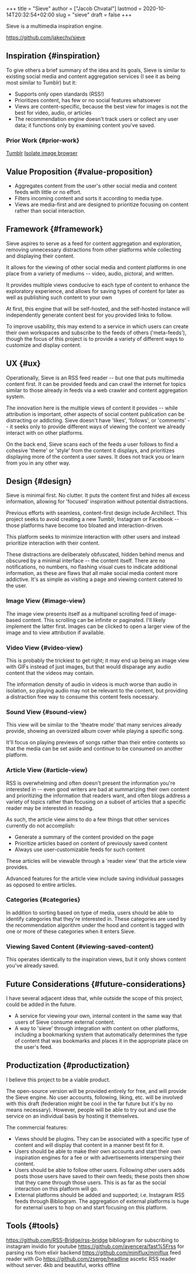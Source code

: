 +++
title = "Sieve"
author = ["Jacob Chvatal"]
lastmod = 2020-10-14T20:32:54+02:00
slug = "sieve"
draft = false
+++

Sieve is a multimedia inspiration engine.

<https://github.com/jakechv/sieve>


## Inspiration {#inspiration}

To give others a brief summary of the idea and its goals, Sieve is similar to existing social media and content aggregation services (I see it as being most similar to Tumblr) but it:

-   Supports only open standards (RSS!)
-   Prioritizes content, has few or no social features whatsoever
-   Views are content-specific, because the best view for images is not the best for video, audio, or articles
-   The recommendation engine doesn't track users or collect any user data; it functions only by examining content you've saved.


### Prior Work {#prior-work}

[Tumblr](https://tumblr.com)
[Isolate image browser](https://github.com/seenaburns/isolate)


## Value Proposition {#value-proposition}

-   Aggregates content from the user's other social media and content feeds with little or no effort.
-   Filters incoming content and sorts it according to media type.
-   Views are media-first and are designed to prioritize focusing on content rather than social interaction.


## Framework {#framework}

Sieve aspires to serve as a feed for content aggregation and exploration,
removing unnecessary distractions from other platforms while collecting
and displaying their content.

It allows for the viewing of other social media and content platforms in one place
from a variety of mediums -- video, audio, pictoral, and written.

It provides multiple views conducive to each type of content to enhance the
exploratory experience, and allows for saving types of content for later
as well as publishing such content to your own

At first, this engine that will be self-hosted,
and the self-hosted instance will independently generate content best for you
provided links to follow.

To improve usability, this may extend to a service in which users
can create their own workspaces and subscribe to the feeds of others ('meta-feeds'),
though the focus of this project is to provide a variety of different ways to
customize and display content.


## UX {#ux}

Operationally, Sieve is an RSS feed reader -- but one that puts multimedia content first.
It can be provided feeds and can crawl the internet for topics similar to those already
in feeds via a web crawler and content aggregation system.

The innovation here is the multiple views of content it provides -- while attribution is
important, other aspects of social content publication can be distracting or addicting.
Sieve doesn't have 'likes', 'follows', or 'comments' -- it seeks only to provide
different ways of viewing the content we already interact with on other platforms.

On the back end, Sieve scans each of the feeds a user follows to find a cohesive
'theme' or 'style' from the content it displays, and prioritizes displaying more
of the content a user saves. It does not track you or learn from you in any other way.


## Design {#design}

Sieve is minimal first. No clutter.
It puts the content first and hides all excess information,
allowing for 'focused' inspiration without potential distractions.

Previous efforts with seamless, content-first design include Archillect.
This project seeks to avoid creating a new Tumblr, Instagram or Facebook --
those platforms have become too bloated and interaction-driven.

This platform seeks to minimize interaction with other users
and instead prioritize interaction with their content.

These distractions are deliberately obfuscated,
hidden behind menus and obscured by a minimal interface -- the content itself.
There are no notifications, no numbers, no flashing visual cues
to indicate additional information, as these are flaws that all make social
media content more addictive. It's as simple as visiting a page and viewing
content catered to the user.


### Image View {#image-view}

The image view presents itself as a multipanel scrolling feed of image-based content.
This scrolling can be infinite or paginated. I'll likely implement the latter first.
Images can be clicked to open a larger view of the image and to view attribution if available.


### Video View {#video-view}

This is probably the trickiest to get right; it may end up being
an image view with GIFs instead of just images,
but that would disparage any audio content that the videos may contain.

The information density of audio in videos is much worse than audio in isolation,
so playing audio may not be relevant to the content, but providing a distraction
free way to consume this content feels necessary.


### Sound View {#sound-view}

This view will be similar to the 'theatre mode' that many services already provide,
showing an oversized album cover while playing a specific song.

It'll focus on playing previews of songs rather than their entire contents
so that the media can be set aside and continue to be consumed on another platform.


### Article View {#article-view}

RSS is overwhelming and often doesn't present the information you're interested in --
even good writers are bad at summarizing their own content and prioritizing the information
that readers want, and often blogs address a variety of topics rather than focusing on
a subset of articles that a specific reader may be interested in reading.

As such, the article view aims to do a few things that other services currently do not accomplish:

-   Generate a summary of the content provided on the page
-   Prioritize articles based on content of previously saved content
-   Always use user-customizable feeds for such content

These articles will be viewable through a 'reader view' that the article view provides.

Advanced features for the article view include saving individual passages as opposed to
entire articles.


### Categories {#categories}

In addition to sorting based on type of media, users should be able to identify categories that they're interested in. These categories are used by the recommendation algorithm under the hood and content is tagged with one or more of these categories when it enters Sieve.


### Viewing Saved Content {#viewing-saved-content}

This operates identically to the inspiration views, but it only shows content you've already saved.


## Future Considerations {#future-considerations}

I have several adjacent ideas that, while outside the scope of this project,
could be added in the future.

-   A service for viewing your own, internal content in the same way
    that users of Sieve consume external content.
-   A way to 'sieve' through integration with content on other platforms,
    including a bookmarking system that automatically determines the
    type of content that was bookmarks and places it in the appropriate
    place on the user's feed.


## Productization {#productization}

I believe this project to be a viable product.

The open-source version will be provided entirely for free,
and will provide the Sieve engine. No user accounts, following, liking, etc. will be involved with this draft (federation might be cool in the far future but it's by no means necessary). However, people will be able to try out and use the service on an individual basis by hosting it themselves.

The commercial features:

-   Views should be plugins. They can be associated with
    a specific type of content and will display that content in a manner best fit for it.
-   Users should be able to make their own accounts and start their own inspiration engines for a fee or with advertisements interspersing their content.
-   Users should be able to follow other users. Following other users adds posts those users have saved to their own feeds; these posts then show that they came through those users. This is as far as the social interaction on this platform will go.
-   External platforms should be added and supported; i.e. Instagram RSS feeds through Bibliogram. The aggregation of external platforms is huge for external users to hop on and start focusing on this platform.


## Tools {#tools}

<https://github.com/RSS-Bridge/rss-bridge>
bibliogram for subscribing to instagram
invidio for youtube
<https://github.com/avencera/fast%5Frss> for parsing rss from elixir backend
<https://github.com/miniflux/miniflux> feed reader with Go
<https://github.com/zserge/headline> ascetic RSS reader without server. 4kb and beautiful, works offline
